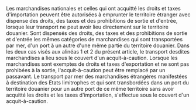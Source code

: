 Les marchandises nationales et celles qui ont acquitté
les droits et taxes d'importation peuvent être autorisées à emprunter
le territoire étranger avec dispense des droits, des taxes et des
prohibitions de sortie et d'entrée, lorsque leur transport ne peut
avoir lieu directement sur le territoire douanier.
Sont dispensés des droits, des taxes et des prohibitions de sortie et
d'entrée les mêmes catégories de marchandises qui sont transportées par
mer, d'un port à un autre d'une même partie du territoire douanier.
Dans les deux cas visés aux alinéas 1 et 2 du présent article, le
transport desdites marchandises a lieu sous le couvert d'un
acquit-à-caution. Lorsque les marchandises sont exemptes de droits et
taxes d'exportation et ne sont pas prohibées à la sortie,
l'acquit-à-caution peut être remplacé par un passavant.
Le transport par mer des marchandises étrangères manifestées à
destination des Etats limitrophes et qui sont transbordées dans un port
du territoire douanier pour un autre port de ce même territoire sans
avoir acquitté les droits et les taxes d'importation, s'effectue sous
le couvert d'un acquit-à-caution.